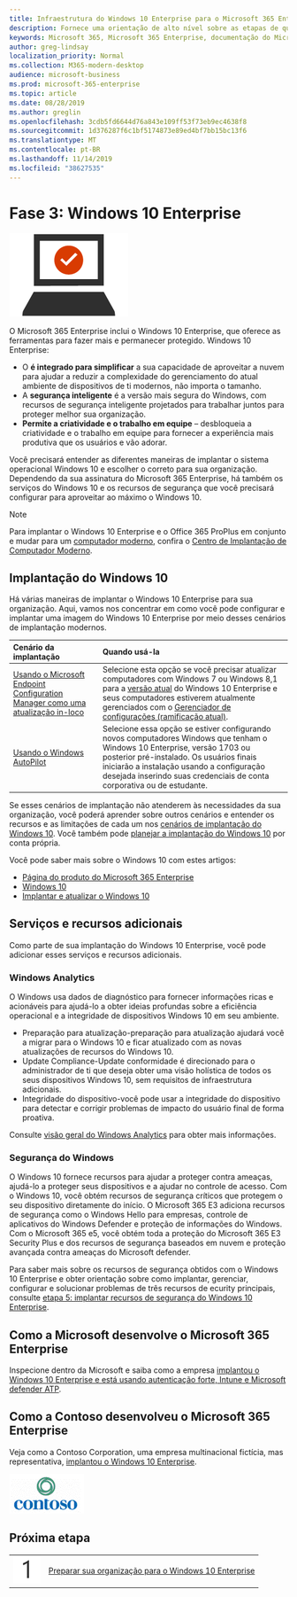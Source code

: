```yaml
---
title: Infraestrutura do Windows 10 Enterprise para o Microsoft 365 Enterprise
description: Fornece uma orientação de alto nível sobre as etapas de que você precisa para implantar o Windows 10 Enterprise em PCs como parte do Microsoft 365 Enterprise.
keywords: Microsoft 365, Microsoft 365 Enterprise, documentação do Microsoft 365, Windows 10 Enterprise, implantação
author: greg-lindsay
localization_priority: Normal
ms.collection: M365-modern-desktop
audience: microsoft-business
ms.prod: microsoft-365-enterprise
ms.topic: article
ms.date: 08/28/2019
ms.author: greglin
ms.openlocfilehash: 3cdb5fd6644d76a843e109ff53f73eb9ec4638f8
ms.sourcegitcommit: 1d376287f6c1bf5174873e89ed4bf7bb15bc13f6
ms.translationtype: MT
ms.contentlocale: pt-BR
ms.lasthandoff: 11/14/2019
ms.locfileid: "38627535"
---
```

# <a name="phase-3-windows-10-enterprise"></a>Fase 3: Windows 10 Enterprise

![Fase 3: Windows 10 Enterprise](./media/deploy-foundation-infrastructure/win10enterprise_icon.png)

O Microsoft 365 Enterprise inclui o Windows 10 Enterprise, que oferece as ferramentas para fazer mais e permanecer protegido. Windows 10 Enterprise:

- O **é integrado para simplificar** a sua capacidade de aproveitar a nuvem para ajudar a reduzir a complexidade do gerenciamento do atual ambiente de dispositivos de ti modernos, não importa o tamanho.
- A **segurança inteligente** é a versão mais segura do Windows, com recursos de segurança inteligente projetados para trabalhar juntos para proteger melhor sua organização.
- **Permite a criatividade e o trabalho em equipe** – desbloqueia a criatividade e o trabalho em equipe para fornecer a experiência mais produtiva que os usuários e vão adorar.

Você precisará entender as diferentes maneiras de implantar o sistema operacional Windows 10 e escolher o correto para sua organização. Dependendo da sua assinatura do Microsoft 365 Enterprise, há também os serviços do Windows 10 e os recursos de segurança que você precisará configurar para aproveitar ao máximo o Windows 10.

>[!Note]
>Para implantar o Windows 10 Enterprise e o Office 365 ProPlus em conjunto e mudar para um [computador moderno](https://www.microsoft.com/microsoft-365/modern-desktop), confira o [Centro de Implantação de Computador Moderno](https://aka.ms/howtoshift).
>

## <a name="windows-10-deployment"></a>Implantação do Windows 10

Há várias maneiras de implantar o Windows 10 Enterprise para sua organização. Aqui, vamos nos concentrar em como você pode configurar e implantar uma imagem do Windows 10 Enterprise por meio desses cenários de implantação modernos.

| Cenário da implantação | Quando usá-la |
|:--- |:--- |
| [Usando o Microsoft Endpoint Configuration Manager como uma atualização in-loco](windows10-deploy-inplaceupgrade.md) | Selecione esta opção se você precisar atualizar computadores com Windows 7 ou Windows 8,1 para a <a href="https://aka.ms/windows-10-release-information" target="_blank">versão atual</a> do Windows 10 Enterprise e seus computadores estiverem atualmente gerenciados com o <a href="https://aka.ms/introtosccm" target="_blank">Gerenciador de configurações (ramificação atual)</a>. |
| [Usando o Windows AutoPilot](windows10-deploy-autopilot.md) | Selecione essa opção se estiver configurando novos computadores Windows que tenham o Windows 10 Enterprise, versão 1703 ou posterior pré-instalado. Os usuários finais iniciarão a instalação usando a configuração desejada inserindo suas credenciais de conta corporativa ou de estudante. |

Se esses cenários de implantação não atenderem às necessidades da sua organização, você poderá aprender sobre outros cenários e entender os recursos e as limitações de cada um nos [cenários de implantação do Windows 10](https://docs.microsoft.com/windows/deployment/windows-10-deployment-scenarios). Você também pode <a href="https://aka.ms/planforwin10deployment" target="_blank">planejar a implantação do Windows 10</a> por conta própria.

Você pode saber mais sobre o Windows 10 com estes artigos:

- [Página do produto do Microsoft 365 Enterprise](https://www.microsoft.com/microsoft-365/enterprise)
- [Windows 10](https://docs.microsoft.com/windows/windows-10)
- [Implantar e atualizar o Windows 10](https://docs.microsoft.com/windows/deployment/)


## <a name="additional-services-and-features"></a>Serviços e recursos adicionais
Como parte de sua implantação do Windows 10 Enterprise, você pode adicionar esses serviços e recursos adicionais.

### <a name="windows-analytics"></a>Windows Analytics

O Windows usa dados de diagnóstico para fornecer informações ricas e acionáveis para ajudá-lo a obter ideias profundas sobre a eficiência operacional e a integridade de dispositivos Windows 10 em seu ambiente.

* Preparação para atualização-preparação para atualização ajudará você a migrar para o Windows 10 e ficar atualizado com as novas atualizações de recursos do Windows 10. 
* Update Compliance-Update conformidade é direcionado para o administrador de ti que deseja obter uma visão holística de todos os seus dispositivos Windows 10, sem requisitos de infraestrutura adicionais.
* Integridade do dispositivo-você pode usar a integridade do dispositivo para detectar e corrigir problemas de impacto do usuário final de forma proativa.

Consulte [visão geral do Windows Analytics](https://docs.microsoft.com/windows/deployment/update/windows-analytics-overview) para obter mais informações.

### <a name="windows-security"></a>Segurança do Windows

O Windows 10 fornece recursos para ajudar a proteger contra ameaças, ajudá-lo a proteger seus dispositivos e a ajudar no controle de acesso. Com o Windows 10, você obtém recursos de segurança críticos que protegem o seu dispositivo diretamente do início. O Microsoft 365 E3 adiciona recursos de segurança como o Windows Hello para empresas, controle de aplicativos do Windows Defender e proteção de informações do Windows. Com o Microsoft 365 e5, você obtém toda a proteção do Microsoft 365 E3 Security Plus e dos recursos de segurança baseados em nuvem e proteção avançada contra ameaças do Microsoft defender. 

Para saber mais sobre os recursos de segurança obtidos com o Windows 10 Enterprise e obter orientação sobre como implantar, gerenciar, configurar e solucionar problemas de três recursos de ecurity principais, consulte [etapa 5: implantar recursos de segurança do Windows 10 Enterprise](windows10-enable-security-features.md).

## <a name="how-microsoft-does-microsoft-365-enterprise"></a>Como a Microsoft desenvolve o Microsoft 365 Enterprise

Inspecione dentro da Microsoft e saiba como a empresa [implantou o Windows 10 Enterprise e está usando autenticação forte, Intune e Microsoft defender ATP](https://www.microsoft.com/itshowcase/deploying-and-managing-microsoft-365#primaryR6).

## <a name="how-contoso-did-microsoft-365-enterprise"></a>Como a Contoso desenvolveu o Microsoft 365 Enterprise

Veja como a Contoso Corporation, uma empresa multinacional fictícia, mas representativa, [implantou o Windows 10 Enterprise](contoso-win10.md).

![A Contoso Corporation](./media/contoso-overview/contoso-icon.png)

## <a name="next-step"></a>Próxima etapa

|||
|:-------|:-----|
|![Etapa 1](./media/stepnumbers/Step1.png)| [Preparar sua organização para o Windows 10 Enterprise](windows10-prepare-your-org.md) |
